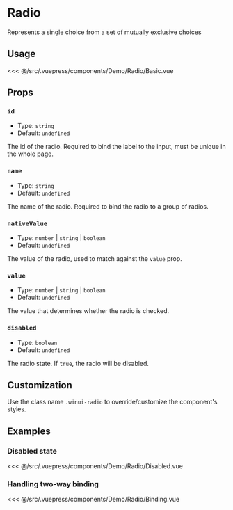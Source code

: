 # Radio

<Content-Subtitle>Represents a single choice from a set of mutually exclusive choices</Content-Subtitle>

<Misc-Ad />

## Usage

<Content-Example>

<div><Demo-Radio-Basic /></div>

<<< @/src/.vuepress/components/Demo/Radio/Basic.vue

</Content-Example>

## Props

### `id` <Badge text="required" type="error" />

- Type: `string`
- Default: `undefined`

The id of the radio. Required to bind the label to the input, must be unique in the whole page.

### `name` <Badge text="required" type="error" />

- Type: `string`
- Default: `undefined`

The name of the radio. Required to bind the radio to a group of radios.

### `nativeValue` <Badge text="optional" type="tip" />

- Type: `number` | `string` | `boolean`
- Default: `undefined`

The value of the radio, used to match against the `value` prop.

### `value` <Badge text="optional" type="tip" />

- Type: `number` | `string` | `boolean`
- Default: `undefined`

The value that determines whether the radio is checked.

### `disabled` <Badge text="optional" type="tip" />

- Type: `boolean`
- Default: `undefined`

The radio state. If `true`, the radio will be disabled.

## Customization

Use the class name `.winui-radio` to override/customize the component's styles.

## Examples

### Disabled state

<Content-Example>

<div><Demo-Radio-Disabled /></div>

<<< @/src/.vuepress/components/Demo/Radio/Disabled.vue

</Content-Example>

### Handling two-way binding

<Content-Example>

<div><Demo-Radio-Binding /></div>

<<< @/src/.vuepress/components/Demo/Radio/Binding.vue

</Content-Example>

<Misc-Ad />
